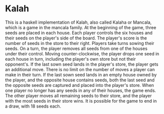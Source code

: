 Kalah
=====

This is a haskell implementation of Kalah, also called Kalaha or Mancala,  which is a game in the mancala family. At the beginning of the game, three seeds are placed in each house. Each player controls the six houses and their seeds on the player's side of the board. The player's score is the number of seeds in the store to their right. Players take turns sowing their seeds. On a turn, the player removes all seeds from one of the houses under their control. Moving counter-clockwise, the player drops one seed in each house in turn, including the player's own store but not their opponent's. If the last sown seed lands in the player's store, the player gets an additional move. There is no limit on the number of moves a player can make in their turn. If the last sown seed lands in an empty house owned by the player, and the opposite house contains seeds, both the last seed and the opposite seeds are captured and placed into the player's store. When one player no longer has any seeds in any of their houses, the game ends. The other player moves all remaining seeds to their store, and the player with the most seeds in their store wins. It is possible for the game to end in a draw, with 18 seeds each. 
